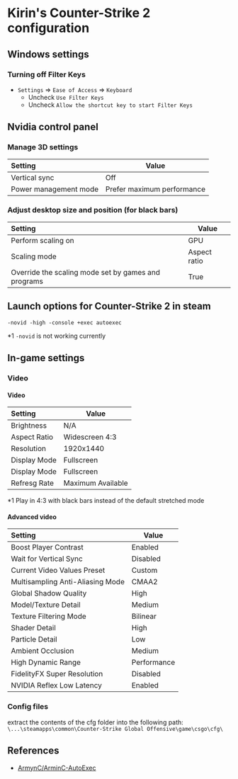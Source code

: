 # Kirin's Counter-Strike 2 configuration

## Windows settings

### Turning off Filter Keys

- `Settings` => `Ease of Access` => `Keyboard`
  - Uncheck `Use Filter Keys`
  - Uncheck `Allow the shortcut key to start Filter Keys`

## Nvidia control panel

### Manage 3D settings

| Setting               | Value                      |
| :-------------------- | -------------------------- |
| Vertical sync         | Off                        |
| Power management mode | Prefer maximum performance |

### Adjust desktop size and position (for black bars)

| Setting                                             | Value        |
| :-------------------------------------------------- | ------------ |
| Perform scaling on                                  | GPU          |
| Scaling mode                                        | Aspect ratio |
| Override the scaling mode set by games and programs | True         |

## Launch options for Counter-Strike 2 in steam

```
-novid -high -console +exec autoexec
```

\*1 `-novid` is not working currently

## In-game settings

### Video

#### Video

| Setting      | Value             |
| :----------- | ----------------- |
| Brightness   | N/A               |
| Aspect Ratio | Widescreen 4:3    |
| Resolution   | 1920x1440         |
| Display Mode | Fullscreen        |
| Display Mode | Fullscreen        |
| Refresg Rate | Maximum Available |

\*1 Play in 4:3 with black bars instead of the default stretched mode

#### Advanced video

| Setting                          | Value       |
| :------------------------------- | ----------- |
| Boost Player Contrast            | Enabled     |
| Wait for Vertical Sync           | Disabled    |
| Current Video Values Preset      | Custom      |
| Multisampling Anti-Aliasing Mode | CMAA2       |
| Global Shadow Quality            | High        |
| Model/Texture Detail             | Medium      |
| Texture Filtering Mode           | Bilinear    |
| Shader Detail                    | High        |
| Particle Detail                  | Low         |
| Ambient Occlusion                | Medium      |
| High Dynamic Range               | Performance |
| FidelityFX Super Resolution      | Disabled    |
| NVIDIA Reflex Low Latency        | Enabled     |

### Config files

extract the contents of the cfg folder into the following path:
`\...\steamapps\common\Counter-Strike Global Offensive\game\csgo\cfg\`

## References

- [ArmynC/ArminC-AutoExec](https://github.com/ArmynC/ArminC-AutoExec)
